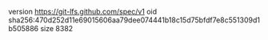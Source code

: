 version https://git-lfs.github.com/spec/v1
oid sha256:470d252d11e69015606aa79dee074441b18c15d75bfdf7e8c551309d1b505886
size 8382
